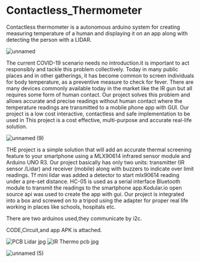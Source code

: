 # Contactless_Thermometer
Contactless thermometer is a autonomous arduino system for creating measuring temperature of a human and displaying it  on an app along with detecting the person with a LIDAR.

![unnamed](https://user-images.githubusercontent.com/111580618/186912946-8d51b802-22f9-465a-91d8-092eb0921c8d.jpg)

The current COVID-19 scenario needs no introduction.it is important to act responsibly and tackle this problem collectively. Today in many public places and in other gatherings, it has become common to screen individuals for body temperature, as a preventive measure to check for fever. There are many devices commonly available today in the market like the IR gun but all requires some form of human contact. Our project solves this problem and allows accurate and precise readings without human contact where the temperature readings are transmitted to a mobile phone app with GUI. Our project is a low cost interactive, contactless and safe implementation to be used in This project is a cost effective, multi-purpose and accurate real-life solution.

![unnamed (9)](https://user-images.githubusercontent.com/111580618/186912956-3d9c00b0-e211-4d08-8caa-ae7398da7cbf.jpg)

THE project is a simple solution that will add an accurate thermal screening feature to your smartphone using a MLX90614 infrared sensor module and Arduino UNO R3. Our project basically has only two units: transmitter (IR sensor /Lidar) and receiver (mobile) along with buzzers to indicate over limit readings. Tf mini lidar was added a detector to start mlx90614 reading under a pre-set distance. HC-05 is used as a serial interface Bluetooth module to transmit the readings to the smartphone app.Kodular.io open source api was used to create the app with gui. Our project is integrated into a box and screwed on to a tripod using the adapter for proper real life working in places like schools, hospitals etc.

There are two arduinos used,they communicate by i2c.

CODE,Circuit,and app APK is attached.



![PCB Lidar jpg](https://user-images.githubusercontent.com/111580618/186912663-aa146648-729a-4b36-9abc-329231a49332.jpg)
![IR Thermo pcb jpg](https://user-images.githubusercontent.com/111580618/186912701-dc839306-14b4-48b6-ad7f-eed65f34fc46.jpg)

![unnamed (5)](https://user-images.githubusercontent.com/111580618/186913035-79181c85-d03b-495f-9c46-677d12511e0c.jpg)
